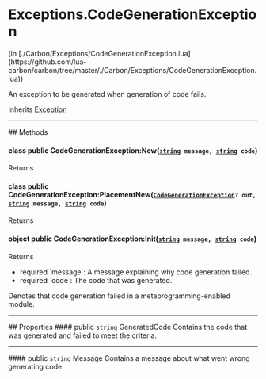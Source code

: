 <link href="../../style.css" rel="stylesheet" type="text/css"/>
<h1 class="class-title">Exceptions.CodeGenerationException</h1>
<span class="file-link">(in [./Carbon/Exceptions/CodeGenerationException.lua](https://github.com/lua-carbon/carbon/tree/master/./Carbon/Exceptions/CodeGenerationException.lua))</span><br/>

An exception to be generated when generation of code fails.

<span class="bold">Inherits <a href="Classes/Exception">Exception</a></span>

<hr />
## Methods
<h4 class="method-name"><span class="doc-scope doc-class">class</span> <span class="doc-visibility doc-public">public</span> CodeGenerationException:New(<code><a href="Types#string">string</a> message, <a href="Types#string">string</a> code</code>)</h4>
<p class="method-returns bold">Returns <code></code></p><h4 class="method-name"><span class="doc-scope doc-class">class</span> <span class="doc-visibility doc-public">public</span> CodeGenerationException:PlacementNew(<code><a href="Classes/Exceptions.CodeGenerationException">CodeGenerationException</a>? out, <a href="Types#string">string</a> message, <a href="Types#string">string</a> code</code>)</h4>
<p class="method-returns bold">Returns <code></code></p>
<h4 class="method-name"><span class="doc-scope doc-object">object</span> <span class="doc-visibility doc-public">public</span> CodeGenerationException:Init(<code><a href="Types#string">string</a> message, <a href="Types#string">string</a> code</code>)</h4>
<p class="method-returns bold">Returns <code></code></p>
<ul class="doc-arg-list">
<li><span class="doc-arg-level doc-required">required</span>  `message`: A message explaining why code generation failed.</li>
<li><span class="doc-arg-level doc-required">required</span>  `code`: The code that was generated.</li>
</ul>

Denotes that code generation failed in a metaprogramming-enabled module.

<hr />
## Properties
#### <span class="doc-visibility doc-public">public</span> <code>string</code> GeneratedCode
Contains the code that was generated and failed to meet the criteria.
<hr/>
#### <span class="doc-visibility doc-public">public</span> <code>string</code> Message
Contains a message about what went wrong generating code.